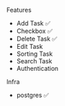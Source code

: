 Features
- Add Task    ✅
- Checkbox   ✅
- Delete Task  ✅
- Edit Task
- Sorting Task
- Search Task
- Authentication


Infra
- postgres  ✅